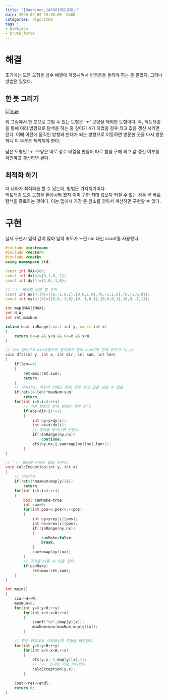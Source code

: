 ```yaml
---
title: "[Baekjoon,14500]테트로미노"
date: 2020-09-09 19:30:00 -0400
categories: algorithm 
tags :
- baekjoon 
- brute_force
---
```

# 해결 
초기에는 모든 도형을 상수 배열에 저장시켜서 반복문들 돌려야 하는 줄 알았다. 그러나 방법은 있었다. 

## 한 붓 그리기 
[![Vue](https://onlinejudgeimages.s3-ap-northeast-1.amazonaws.com/problem/14500/1.png)](https://www.acmicpc.net/problem/14500) 

위 그림에서 한 붓으로 그릴 수 있는 도형은 'ㅜ' 모양을 제외한 도형이다. 
즉, 백트래킹을 통해 여러 방향으로 탐색을 하는 중 길이가 4가 되었을 경우 최고 값을 갱신 시키면 된다.
이때 이전에 움직인 방향과 반대가 되는 방향으로 이동하면 방문한 곳을 다시 방문하니 이 부분은 제외해야 한다. 

남은 도형인 'ㅜ' 모양은 따로 상수 배열을 만들어 따로 합을 구해 최고 값 갱신 여부를 확인하고 갱신하면 된다.

## 최적화 하기 
더 나아가 최적화를 할 수 있는데, 방법은 가지치기이다.  
백트래킹 도중 도형을 완성시켜 봤자 이미 구한 최대 값보다 커질 수 없는 경우 곧 바로 탐색을 종료하는 것이다. 
이는 맵에서 가장 큰 원소를 찾아서 계산하면 구현할 수 있다.  

# 구현 
실제 구현시 입력 값이 많아 입력 속도가 느린 cin 대신 scanf를 사용했다.
```cpp
#include <iostream>
#include <vector>
#include <cmath>
using namespace std;

const int MAX=500;
const int dx[4]={0,1,0,-1};
const int dy[4]={1,0,-1,0};

// 'ㅗ' 모양의 방향 별 위치
const int ex[4][4]={{0,-1,0,1},{0,0,1,0},{0,-1,1,0},{0,-1,0,0}};
const int ey[4][4]={{0,0,-1,0},{0,-1,0,1},{0,0,0,1},{0,0,-1,1}};

int map[MAX][MAX];
int H,W;
int ret,maxNum;

inline bool inRange(const int y, const int x)
{
    return 0<=y && y<H && 0<=x && x<W;
}

// len 길이이고 dir방향으로 움직였고 합이 sum이며 현재 위치가 (y,x)
void dfs(int y, int x, int dir, int sum, int len)
{
    if(len==4)
    {
        ret=max(ret,sum);
        return;
    }
    // 가지치기: 아무리 더해도 현재 얻은 최고 값을 넘길 수 없음
    if(ret>(4-len)*maxNum+sum)
        return;
    for(int i=0;i<4;++i)
        // 이전 방향과 반대 방향은 제외 한다.
        if(abs(dir-i)!=2)
        {
            int ny=y+dy[i];
            int nx=x+dx[i];
            // 종이를 벗어나면 안된다.
            if(!inRange(ny,nx))
                continue;
            dfs(ny,nx,i,sum+map[ny][nx],len+1);
        }
}

// 'ㅗ' 모양을 만들어 합을 구한다.
void calcException(int y, int x)
{
    // 가지치기
    if(ret>3*maxNum+map[y][x])
        return;
    for(int i=0;i<4;++i)
    {
        bool canMake=true;
        int sum=0;
        for(int pos=0;pos<4;++pos)
        {
            int ny=y+ey[i][pos];
            int nx=x+ex[i][pos];
            if(!inRange(ny,nx))
            {
                canMake=false;
                break;
            }
            sum+=map[ny][nx];
        }
        // 조각을 만들 수 있을 경우 
        if(canMake)
            ret=max(ret,sum);
    }
}

int main()
{
    cin>>H>>W;
    maxNum=0;
    for(int y=0;y<H;++y)
        for(int x=0;x<W;++x)
        {
            scanf("%d",&map[y][x]);
            maxNum=max(maxNum,map[y][x]);
        }
    
    // 모든 위치에서 시작해보며 도형을 배치한다.
    for(int y=0;y<H;++y)
        for(int x=0;x<W;++x)
        {
            dfs(y,x,-1,map[y][x],1);
            // 'ㅗ' 조각은 따로 처리한다.
            calcException(y,x);
        }
    
    cout<<ret<<endl;
    return 0;
}

```
